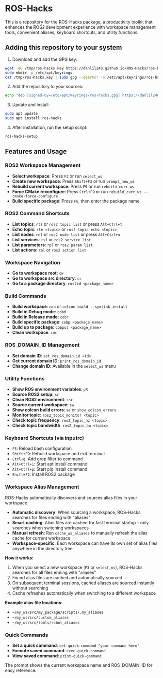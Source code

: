 # ROS-Hacks

This is a repository for the ROS-Hacks package, a productivity toolkit that enhances the ROS2 development experience with workspace management tools, convenient aliases, keyboard shortcuts, and utility functions.

## Adding this repository to your system

1. Download and add the GPG key:
```bash
wget -qO /tmp/ros-hacks.key https://danlil240.github.io/ROS-Hacks/ros-hacks.key
sudo mkdir -p /etc/apt/keyrings
cat /tmp/ros-hacks.key | sudo gpg --dearmor -o /etc/apt/keyrings/ros-hacks.gpg
```

2. Add the repository to your sources:
```bash
echo "deb [signed-by=/etc/apt/keyrings/ros-hacks.gpg] https://danlil240.github.io/ROS-Hacks stable main" | sudo tee /etc/apt/sources.list.d/ros-hacks.list
```

3. Update and install:
```bash
sudo apt update
sudo apt install ros-hacks
```

4. After installation, run the setup script:
```bash
ros-hacks-setup
```

## Features and Usage

### ROS2 Workspace Management

- **Select workspace**: Press `F3` or run `select_ws`
- **Create new workspace**: Press `Shift+F3` or run `prompt_new_ws`
- **Rebuild current workspace**: Press `F9` or run `rebuild_curr_ws`
- **Force CMake reconfigure**: Press `Ctrl+F9` or run `rebuild_curr_ws --cmake-force-configure`
- **Build specific package**: Press `F8`, then enter the package name

### ROS2 Command Shortcuts

- **List topics**: `rtl` or `ros2 topic list` or press `Alt+Ctrl+t`
- **Echo topic**: `rte <topic>` or `ros2 topic echo <topic>`
- **List nodes**: `rnl` or `ros2 node list` or press `Alt+Ctrl+n`
- **List services**: `rsl` or `ros2 service list`
- **List parameters**: `rpl` or `ros2 param list`
- **List actions**: `ral` or `ros2 action list`

### Workspace Navigation

- **Go to workspace root**: `cw`
- **Go to workspace src directory**: `cs`
- **Go to a package directory**: `ros2cd <package_name>`

### Build Commands

- **Build workspace**: `cob` or `colcon build --symlink-install`
- **Build in Debug mode**: `cobd` 
- **Build in Release mode**: `cobr`
- **Build specific package**: `cobp <package_name>`
- **Build up to package**: `cobput <package_name>`
- **Clean workspace**: `coc`

### ROS_DOMAIN_ID Management

- **Set domain ID**: `set_ros_domain_id <id>`
- **Get current domain ID**: `print_ros_domain_id`
- **Change domain ID**: Available in the `select_ws` menu

### Utility Functions

- **Show ROS environment variables**: `pR`
- **Source ROS2 setup**: `sr`
- **Clean ROS2 environment**: `csr`
- **Source current workspace**: `sw`
- **Show colcon build errors**: `se` or `show_colcon_errors`
- **Monitor topic**: `ros2_topic_monitor <topic>`
- **Check topic frequency**: `ros2_topic_hz <topic>`
- **Check topic bandwidth**: `ros2_topic_bw <topic>`

### Keyboard Shortcuts (via inputrc)

- `F5`: Reload bash configuration
- `Shift+F9`: Rebuild workspace and exit terminal
- `Ctrl+g`: Add grep filter to command
- `Alt+Ctrl+i`: Start apt install command
- `Alt+Ctrl+p`: Start pip install command
- `Shift+F2`: Install ROS2 package

### Workspace Alias Management

ROS-Hacks automatically discovers and sources alias files in your workspace:

- **Automatic discovery**: When sourcing a workspace, ROS-Hacks searches for files ending with "aliases"
- **Smart caching**: Alias files are cached for fast terminal startup - only searches when switching workspaces
- **Manual refresh**: Run `cache_ws_aliases` to manually refresh the alias cache for current workspace
- **Workspace-specific**: Each workspace can have its own set of alias files anywhere in the directory tree

**How it works:**
1. When you select a new workspace (`F3` or `select_ws`), ROS-Hacks searches for all files ending with "aliases"
2. Found alias files are cached and automatically sourced
3. On subsequent terminal sessions, cached aliases are sourced instantly without searching
4. Cache refreshes automatically when switching to a different workspace

**Example alias file locations:**
- `~/my_ws/src/my_package/scripts/.my_aliases`
- `~/my_ws/src/custom_aliases`  
- `~/my_ws/src/tools/robot_aliases`

### Quick Commands

- **Set a quick command**: `set-quick-command "your command here"`
- **Execute saved command**: `exec-quick-command`
- **View saved command**: `print-quick-command`

The prompt shows the current workspace name and ROS_DOMAIN_ID for easy reference.
